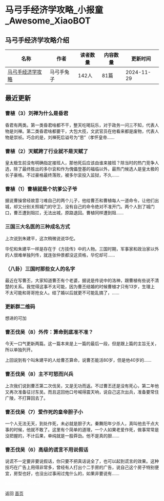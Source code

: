 # 马弓手经济学攻略_小报童_Awesome_XiaoBOT

## 马弓手经济学攻略介绍
>   
  


|名称|作者|读者数量|内容数量|更新时间|
|---|---|---|---|---|
|[马弓手经济学攻略](https://xiaobot.net/p/maquan_econ?refer=0b133df9-27dc-423b-8101-639049001c13)|马弓手兔子|142人|81篇|2024-11-29|

## 最近更新
### 曹植（3）刘禅为什么是昏君

昏君有两类。第一类昏君啥都不干，整天吃喝玩乐，对于政务一问三不知，代表人物是刘禅。第二类昏君啥都要干，大包大揽，文武官员在他看来都是废物，代表人物是崇祯。巧合的是，刘禅死后谥号为“思”（孝怀皇帝......

### 曹植（2）天赋跨了行业就不是天赋了

皇太极生前没有明确指定接班人，那他死后应该由谁来接班？除当时的热门竞争人选，除了最终胜出的多尔衮和作为傀儡登基的福临以外，最热门候选人是皇太极的长子豪格。不过豪格最终落败，被多尔衮投入监狱，不久......

### 曹植（1）曹植就是个坑爹公子爷

据说曹操曾经故意刁难自己的两个儿子，他给曹丕和曹植每人一道命令，让他们出城，却又分别关照城门的守卫，没有自己的命令绝对不准开门。两个人到了城门口，曹丕遭到阻拦，无法出城，原路退回。曹植同样遭到阻......

### 三国三大名医的三种成名方式

上次说到朱建平，这次稍微说说华佗。



华佗和朱建平一样是存在于《方技传》中的人物。三国时期，军事家和政治家以外的人很难单独列传，就连张仲景都没这资格，华佗却可......

### （八卦）三国时那些女人的名字

最近在写曹丕，大家知道曹丕有个老婆，据说是传说中的洛神，跟曹植有些说不清楚的关系。我觉得这事不太可能，因为曹丕结婚的时候曹植才只有13岁，生理上不太可能和哥哥抢女人。结了婚以后就更不可能乱搞了，......

### 更新群二维码

想进的可加

### 曹丕伐吴（8）外传：算命到底准不准？

今天一口气更新两篇。这一篇本来是上一篇的最后一段，但是跟上篇的主旨无关，所以单独列开。



上回说到有个叫朱建平的人给曹丕算命，说曹丕能活80岁，但是他40岁的......

### 曹丕伐吴（8）主不可怒而兴兵

上次我们说到曹丕第二次伐吴，又是无功而返。不过曹丕还是没有死心，第二年他又再次准备征讨东吴。而且这回他口号喊得震天响，说自己这次出兵，准备要常住广陵，不打算回去了。



### 曹丕伐吴（7）爱作死的皇帝胆子小

一个人无法无天，到处作死，未必就是胆子大。秦舞阳年少杀人，真叫他去干点大事的时候，他就不敢了。这里有个简单的道理，一个人如果老爱作死，做事常常是没把握的，不计后果，单纯就是一股莽劲。他不是真的胆......

### 曹丕伐吴（6）高级的谎言不用说假话

说谎不一定要非要说假话，你只要不把真话说全了，也可以起到谎言的效果。这种技巧在广告上用得非常多，曾经有人打出个二手房的广告，说自己这个房子特别便宜，房型也好，也没出过事闹过鬼什么的，如果非要说有......


<a href="https://github.com/Reno9527/awesome-xiaobot" style="color: white; text-decoration: none;">awesome-xiaobot</a>

返回 [首页](../README.md)
